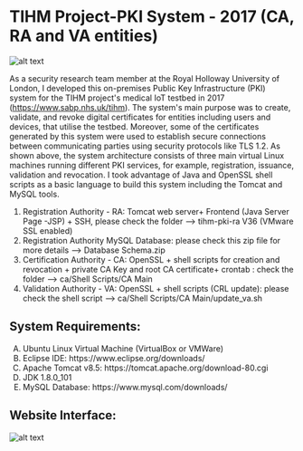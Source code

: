 # TIHM Project-PKI System - 2017 (CA, RA and VA entities)

![alt text](https://github.com/salaheddin-darwish/TIHM-PKI-CA-RA-VA-/blob/master/Images/Screen%20Shot%202017-03-10%20at%2018.02.03.png?raw=true)


As a security research team member at the Royal Holloway University of London, I developed this on-premises Public Key Infrastructure (PKI) system for the TIHM project's medical IoT testbed in 2017 (https://www.sabp.nhs.uk/tihm). The system's main purpose was to create, validate, and revoke digital certificates for entities including users and devices, that utilise the testbed. Moreover, some of the certificates generated by this system were used to establish secure connections between communicating parties using security protocols like TLS 1.2. As shown above, the system architecture consists of three main virtual Linux machines running different PKI services, for example, registration, issuance, validation and revocation. I took advantage of Java and OpenSSL shell scripts as a basic language to build this system including the Tomcat and MySQL tools.     

<ol type="1">
  <li>Registration Authority - RA: Tomcat web server+ Frontend (Java Server Page -JSP) + SSH, please check the folder --> tihm-pki-ra V36 (VMware SSL enabled) </li> 
  <li>Registration Authority MySQL Database: please check this zip file for more details --> Database Schema.zip</li>
  <li>Certification Authority - CA: OpenSSL + shell scripts for creation and revocation + private CA Key and root CA certificate+ crontab : check the folder --> ca/Shell Scripts/CA Main</li>
  <li>Validation Authority - VA: OpenSSL + shell scripts (CRL update): please check the shell script --> ca/Shell Scripts/CA Main/update_va.sh</li>
 </ol>

## System Requirements:
<ol type="A">
<Li> Ubuntu Linux Virtual Machine (VirtualBox or VMWare) </Li>  
<li> Eclipse IDE: https://www.eclipse.org/downloads/ </li>
<li> Apache Tomcat v8.5: https://tomcat.apache.org/download-80.cgi  </li>
<li> JDK 1.8.0_101 </li>
<Li> MySQL Database: https://www.mysql.com/downloads/ </Li>
 

 </ol>
 
## Website Interface: 
 ![alt text](https://github.com/salaheddin-darwish/TIHM-PKI-CA-RA-VA-/blob/master/Images/Main%20Page%20with%20user.jpg?raw=true)

